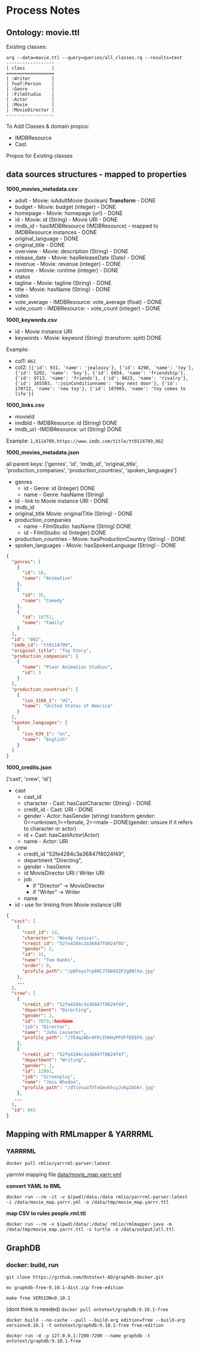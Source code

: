 # Process Notes 

## Ontology: movie.ttl

Existing classes:
```
arq --data=movie.ttl --query=queries/all_classes.rq --results=text
------------------
| class          |
==================
| :Writer        |
| foaf:Person    |
| :Genre         |
| :FilmStudio    |
| :Actor         |
| :Movie         |
| :MovieDirector |
------------------
```

To Add Classes & domain propos:
* IMDBResource
* Cast

Propos for Existing classes 

## data sources structures - mapped to properties
**1000_movies_metadata.csv**
* adult - Movie: isAdultMovie (boolean) **Transform** - DONE
* budget - Movie: budget (integer) - DONE
* homepage - Movie: homepage (url) - DONE
* id  - Movie: id (String) - Movie URI - DONE
* imdb_id - hasIMDBResource (IMDBResource)  - mapped to IMDBResource instances - DONE
* original_language - DONE
* original_title - DONE
* overview - Movie: description (String) - DONE
* release_date - Movie: hasReleaseDate (Date) - DONE
* revenue - Movie: revenue (integer) - DONE
* runtime - Movie: runtime (integer) - DONE
* status
* tagline - Movie: tagline (String) - DONE
* title - Movie: hasName (String) - DONE
* video
* vote_average - IMDBResource: vote_average (float) - DONE
* vote_count - IMDBResource: - vote_count (integer) - DONE

**1000_keywords.csv**
* id - Movie instance URI
* keywords - Movie: keyword (String) (transform: split) DONE

Example: 
* col1: `862`	
* col2: `[{'id': 931, 'name': 'jealousy'}, {'id': 4290, 'name': 'toy'}, {'id': 5202, 'name': 'boy'}, {'id': 6054, 'name': 'friendship'}, {'id': 9713, 'name': 'friends'}, {'id': 9823, 'name': 'rivalry'}, {'id': 165503, ':joinConditionname': 'boy next door'}, {'id': 170722, 'name': 'new toy'}, {'id': 187065, 'name': 'toy comes to life'}]`

**1000_links.csv**
* movieId
* imdbId - IMDBResource: id (String) DONE
* imdb_url -IMDBResource: url (String) DONE

Example:
`1,0114709,https://www.imdb.com/title/tt0114709,862`

**1000_movies_metadata.json**

all parent keys: ['genres', 'id', 'imdb_id', 'original_title', 'production_companies', 'production_countries', 'spoken_languages']

* genres
    * id - Genre: id (Integer) DONE
    * name - Genre: hasName (String)
* id - link to Movie instance URI - DONE
* imdb_id
* original_title  Movie: originalTitle (String) - DONE
* production_companies
    * name - FilmStudio: hasName (String) DONE
    * id - FilmStudio: id (Integer) DONE
* production_countries - Movie: hasProductionCountry (String) - DONE
* spoken_languages - Movie: hasSpokenLanguage (String) - DONE

```json
{
  "genres": [
    {
      "id": 16,
      "name": "Animation"
    },
    {
      "id": 35,
      "name": "Comedy"
    },
    {
      "id": 10751,
      "name": "Family"
    }
  ],
  "id": "862",
  "imdb_id": "tt0114709",
  "original_title": "Toy Story",
  "production_companies": [
    {
      "name": "Pixar Animation Studios",
      "id": 3
    }
  ],
  "production_countries": [
    {
      "iso_3166_1": "US",
      "name": "United States of America"
    }
  ],
  "spoken_languages": [
    {
      "iso_639_1": "en",
      "name": "English"
    }
  ]
}
```

**1000_credits.json**

['cast', 'crew', 'id']

* cast
    * cast_id  
    * character - Cast: hasCastCharacter (String) - DONE
    * credit_id - Cast: URI - DONE
    * gender - Actor: hasGender (string) transform gender: 0==unknown,1==female, 2==male - DONE(gender: unsure if it refers to character or actor) 
    * id  +  Cast: hasCastActor(Actor)
    * name - Actor: URI 
* crew
    * credit_id "52fe4284c3a36847f8024f49",
    * department  "Directing",
    * gender  - hasGenre
    * id  MovieDirector URI / Writer URI
    * job 
        * if "Director" -> MovieDirector
        * if "Writer" -> Writer
    * name
* id - use for linking from Movie instance URI

```json
{
  "cast": [
    {
      "cast_id": 14,
      "character": "Woody (voice)",
      "credit_id": "52fe4284c3a36847f8024f95",
      "gender": 2,
      "id": 31,
      "name": "Tom Hanks",
      "order": 0,
      "profile_path": "/pQFoyx7rp09CJTAb932F2g8Nlho.jpg"
    },
    ...
  ],
  "crew": [
    {
      "credit_id": "52fe4284c3a36847f8024f49",
      "department": "Directing",
      "gender": 2,
      "id": 7879,:hasName
      "job": "Director",
      "name": "John Lasseter",
      "profile_path": "/7EdqiNbr4FRjIhKHyPPdFfEEEFG.jpg"
    },
    {
      "credit_id": "52fe4284c3a36847f8024f4f",
      "department": "Writing",
      "gender": 2,
      "id": 12891,
      "job": "Screenplay",
      "name": "Joss Whedon",
      "profile_path": "/dTiVsuaTVTeGmvkhcyJvKp2A5kr.jpg"
    },
   ...
  ],
  "id": 862
}

```


## Mapping with RMLmapper & YARRRML
### YARRRML

`docker pull rmlio/yarrrml-parser:latest`

yarrrml mapping file [data/movie_map.yarrr.yml](./data/movie_map.yarrr.yml)


**convert YAML to RML**

`docker run --rm -it -v $(pwd)/data:/data rmlio/yarrrml-parser:latest  -i /data/movie_map.yarrr.yml -o /data/tmp/movie_map.yarrr.ttl
` 

**map CSV to rules people.rml.ttl**

`docker run --rm -v $(pwd)/data/:/data/ rmlio/rmlmapper-java -m /data/tmp/movie_map.yarrr.ttl -s turtle -o /data/output/all.ttl`


## GraphDB
### docker: build, run

`git clone https://github.com/Ontotext-AD/graphdb-docker.git`

`mv graphdb-free-9.10.1-dist.zip free-edition`

`make free VERSION=9.10.1`

(dont think is needed) `docker pull ontotext/graphdb:9.10.1-free`

`docker build --no-cache --pull --build-arg edition=free --build-arg version=9.10.1 -t ontotext/graphdb:9.10.1-free free-edition
`

`docker run -d -p 127.0.0.1:7200:7200 --name graphdb -t ontotext/graphdb:9.10.1-free`


